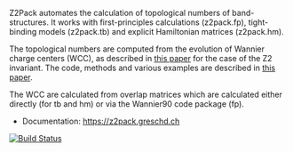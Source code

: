 Z2Pack
automates the calculation of topological numbers of band-structures. It works with first-principles calculations (z2pack.fp), tight-binding models (z2pack.tb) and explicit Hamiltonian matrices (z2pack.hm).

The topological numbers are computed from the evolution of Wannier charge centers (WCC), as described in [this paper](http://journals.aps.org/prb/abstract/10.1103/PhysRevB.83.235401) for the case of the Z2 invariant. The code, methods and various examples are described in [this paper](https://doi.org/10.1103/PhysRevB.95.075146).

The WCC are calculated from overlap matrices which are calculated either directly (for tb and hm) or via the Wannier90 code package (fp).

- Documentation: <https://z2pack.greschd.ch>

[![Build Status](https://travis-ci.org/Z2PackDev/Z2Pack.svg?branch=dev%2Fcurrent)](https://travis-ci.org/Z2PackDev/Z2Pack)
